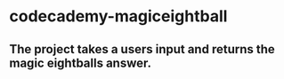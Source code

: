 # codecademy-magiceightball

## The project takes a users input and returns the magic eightballs answer.
